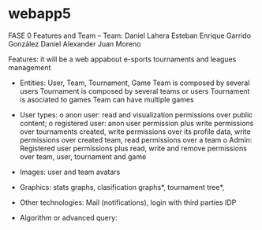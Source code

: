 # webapp5

FASE 0
Features and Team – 
Team:   Daniel Lahera Esteban
	Enrique Garrido González
	Daniel Alexander Juan Moreno

Features: it will be a web appabout e-sports tournaments and leagues management
-	Entities: User, Team, Tournament, Game
Team is composed by several users
Tournament is composed by several teams or users
Tournament is asociated to games
Team can have multiple games

-	User types: 
o	anon user: read and visualization permissions over public content; 
o	registered user: anon user permission plus write permissions over tournaments created, write permissions over its profile data, write permissions over created team, read permissions over a team
o	Admin: Registered user permissions plus read, write and remove permissions over team, user, tournament and game 

-	Images: user and team avatars

-	Graphics: stats graphs, clasification graphs*, tournament tree*,

-	Other technologies: Mail (notifications), login with third parties IDP

-	Algorithm or advanced query:
